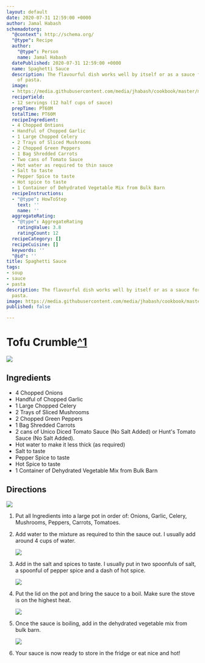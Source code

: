 ```yaml
---
layout: default
date: 2020-07-31 12:59:00 +0000
author: Jamal Habash
schemadotorg:
  "@context": http://schema.org/
  "@type": Recipe
  author:
    "@type": Person
    name: Jamal Habash
  datePublished: 2020-07-31 12:59:00 +0000
  name: Spaghetti Sauce
  description: The flavourful dish works well by itself or as a sauce for any type
    of pasta.
  image:
  - https://media.githubusercontent.com/media/jhabash/cookbook/master/media/screen-shot-2020-07-31-at-9-03-10-am.png
  recipeYield:
  - 12 servings (12 half cups of sauce)
  prepTime: PT60M
  totalTime: PT60M
  recipeIngredient:
  - 4 Chopped Ontions
  - Handful of Chopped Garlic
  - 1 Large Chopped Celery
  - 2 Trays of Sliced Mushrooms
  - 2 Chopped Green Peppers
  - 1 Bag Shredded Carrots
  - Two cans of Tomato Sauce
  - Hot water as required to thin sauce
  - Salt to taste
  - Pepper Spice to taste
  - Hot spice to taste
  - 1 Container of Dehydrated Vegetable Mix from Bulk Barn
  recipeInstructions:
  - "@type": HowToStep
    text: ''
    name: ''
  aggregateRating:
  - "@type": AggregateRating
    ratingValue: 3.8
    ratingCount: 12
  recipeCategory: []
  recipeCuisine: []
  keywords: ''
  "@id": ''
title: Spaghetti Sauce
tags:
- soup
- sauce
- pasta
description: The flavourful dish works well by itself or as a sauce for any type of
  pasta.
image: https://media.githubusercontent.com/media/jhabash/cookbook/master/media/screen-shot-2020-07-31-at-9-03-10-am.png
published: false

---
```

# Tofu Crumble[^1](https://itdoesnttastelikechicken.com/tofu-bolognese/)

![](https://media.githubusercontent.com/media/jhabash/cookbook/master/media/screen-shot-2020-07-31-at-9-03-10-am.png)

## Ingredients

* 4 Chopped Onions
* Handful of Chopped Garlic
* 1 Large Chopped Celery
* 2 Trays of Sliced Mushrooms 
* 2 Chopped Green Peppers 
* 1 Bag Shredded Carrots
* 2 cans of Unico Diced Tomato Sauce (No Salt Added) or Hunt's Tomato Sauce (No Salt Added).
* Hot water to make it less thick (as required)
* Salt to taste
* Pepper Spice to taste
* Hot Spice to taste
* 1 Container of Dehydrated Vegetable Mix from Bulk Barn

## Directions

![](https://media.githubusercontent.com/media/jhabash/cookbook/master/media/screen-shot-2020-07-31-at-9-23-01-am.png)

1. Put all Ingredients into a large pot in order of: Onions, Garlic, Celery, Mushrooms, Peppers, Carrots, Tomatoes. 
2. Add water to the mixture as required to thin the sauce out. I usually add around 4 cups of water. 

   ![](https://media.githubusercontent.com/media/jhabash/cookbook/master/media/screen-shot-2020-07-31-at-9-22-33-am.png)
3. Add in the salt and spices to taste. I usually put in two spoonfuls of salt, a spoonful of pepper spice and a dash of hot spice. 

   ![](https://media.githubusercontent.com/media/jhabash/cookbook/master/media/screen-shot-2020-07-31-at-9-23-48-am.png)
4. Put the lid on the pot and bring the sauce to a boil. Make sure the stove is on the highest heat. 

   ![](https://media.githubusercontent.com/media/jhabash/cookbook/master/media/screen-shot-2020-07-31-at-9-24-03-am.png)
5. Once the sauce is boiling, add in the dehydrated vegetable mix from bulk barn. 

   ![](https://media.githubusercontent.com/media/jhabash/cookbook/master/media/screen-shot-2020-07-31-at-9-24-19-am.png)
6. Your sauce is now ready to store in the fridge or eat nice and hot! 